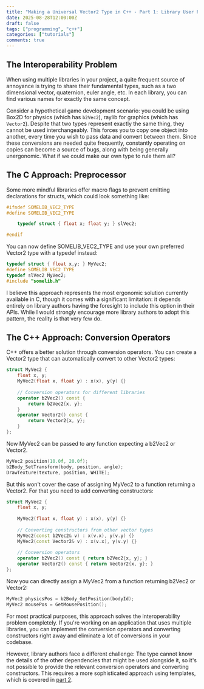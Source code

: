 ```yaml
---
title: "Making a Universal Vector2 Type in C++ - Part 1: Library User Perspective"
date: 2025-08-28T12:00:00Z
draft: false
tags: ["programming", "c++"]
categories: ["tutorials"]
comments: true
---
```


## The Interoperability Problem

When using multiple libraries in your project, a quite frequent source of annoyance is trying to share their fundamental types, such as a two dimensional vector, quaternion, euler angle, etc. In each library, you can find various names for exactly the same concept.

Consider a hypothetical game development scenario: you could be using Box2D for physics (which has `b2Vec2`), raylib for graphics (which has `Vector2`). Despite that two types represent exactly the same thing, they cannot be used interchangeably. This forces you to copy one object into another, every time you wish to pass data and convert between them. Since these conversions are needed quite frequently, constantly operating on copies can become a source of bugs, along with being generally unergonomic. What if we could make our own type to rule them all? 

## The C Approach: Preprocessor

Some more mindful libraries offer macro flags to prevent emitting declarations for structs, which could look something like:

```c
#ifndef SOMELIB_VEC2_TYPE
#define SOMELIB_VEC2_TYPE

    typedef struct { float x; float y; } slVec2;

#endif
```

You can now define SOMELIB_VEC2_TYPE and use your own preferred Vector2 type with a typedef instead:
```c
typedef struct { float x,y; } MyVec2;
#define SOMELIB_VEC2_TYPE
typedef slVec2 MyVec2;
#include "somelib.h"
```

I believe this approach represents the most ergonomic solution currently available in C, though it comes with a significant limitation: it depends entirely on library authors having the foresight to include this option in their APIs. While I would strongly encourage more library authors to adopt this pattern, the reality is that very few do.

## The C++ Approach: Conversion Operators

C++ offers a better solution through conversion operators. You can create a Vector2 type that can automatically convert to other Vector2 types:

```cpp
struct MyVec2 {
    float x, y;
    MyVec2(float x, float y) : x(x), y(y) {}
    
    // Conversion operators for different libraries
    operator b2Vec2() const {
        return b2Vec2{x, y};
    }
    operator Vector2() const {
        return Vector2{x, y};
    }
};
```

Now MyVec2 can be passed to any function expecting a b2Vec2 or Vector2.

```cpp
MyVec2 position(10.0f, 20.0f);
b2Body_SetTransform(body, position, angle);
DrawTexture(texture, position, WHITE);
```

But this won't cover the case of assigning MyVec2 to a function returning a Vector2.
For that you need to add converting constructors:

```cpp
struct MyVec2 {
    float x, y;
    
    MyVec2(float x, float y) : x(x), y(y) {}
    
    // Converting constructors from other vector types
    MyVec2(const b2Vec2& v) : x(v.x), y(v.y) {}
    MyVec2(const Vector2& v) : x(v.x), y(v.y) {}
    
    // Conversion operators
    operator b2Vec2() const { return b2Vec2{x, y}; }
    operator Vector2() const { return Vector2{x, y}; }
};
```

Now you can directly assign a MyVec2 from a function returning b2Vec2 or Vector2:     
```cpp
MyVec2 physicsPos = b2Body_GetPosition(bodyId);
MyVec2 mousePos = GetMousePosition();
```

For most practical purposes, this approach solves the interoperability problem completely. If you're working on an application that uses multiple libraries, you can implement the conversion operators and converting constructors right away and eliminate a lot of conversions in your codebase.

However, library authors face a different challenge: The type cannot know the details of the other dependencies that might be used alongside it, so it's not possible to provide the relevant conversion operators and converting constructors. This requires a more sophisticated approach using templates, which is covered in [part 2](/posts/universal_vector2_pt2/).